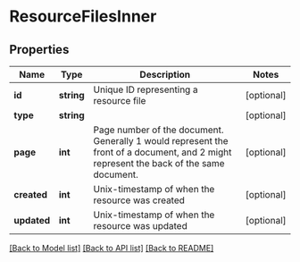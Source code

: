 # ResourceFilesInner

## Properties
Name | Type | Description | Notes
------------ | ------------- | ------------- | -------------
**id** | **string** | Unique ID representing a resource file | [optional] 
**type** | **string** |  | [optional] 
**page** | **int** | Page number of the document. Generally 1 would represent the front of a document, and 2 might represent the back of the same document. | [optional] 
**created** | **int** | Unix-timestamp of when the resource was created | [optional] 
**updated** | **int** | Unix-timestamp of when the resource was updated | [optional] 

[[Back to Model list]](../../README.md#documentation-for-models) [[Back to API list]](../../README.md#documentation-for-api-endpoints) [[Back to README]](../../README.md)

